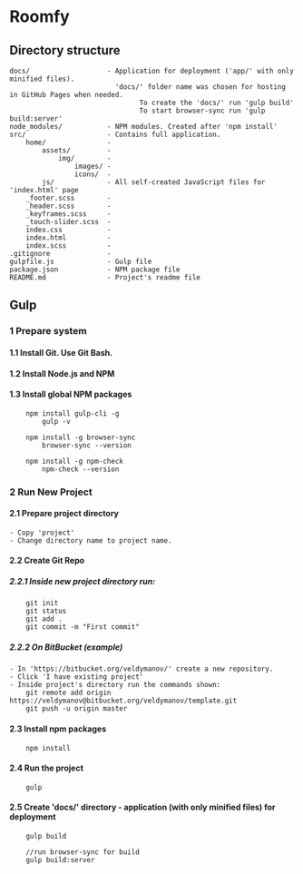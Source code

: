# Roomfy

## Directory structure

```
docs/                   - Application for deployment ('app/' with only minified files).
                          'docs/' folder name was chosen for hosting in GitHub Pages when needed.
                                To create the 'docs/' run 'gulp build'
                                To start browser-sync run 'gulp build:server'
node_modules/           - NPM modules. Created after 'npm install'
src/                    - Contains full application.
    home/               - 
        assets/         -
            img/        - 
                images/ -
                icons/  -
        js/             - All self-created JavaScript files for 'index.html' page 
    _footer.scss        -
    _header.scss        -
    _keyframes.scss     -
    _touch-slider.scss  -
    index.css           -
    index.html          -
    index.scss          -      
.gitignore              - 
gulpfile.js             - Gulp file
package.json            - NPM package file
README.md               - Project's readme file
```

## Gulp
### 1 Prepare system
#### 1.1 Install Git. Use Git Bash.
#### 1.2 Install Node.js and NPM
#### 1.3 Install global NPM packages 
```
    npm install gulp-cli -g
        gulp -v

    npm install -g browser-sync 
        browser-sync --version
	
    npm install -g npm-check
        npm-check --version 	 
```

### 2 Run New Project
#### 2.1 Prepare project directory
```
- Copy 'project'
- Change directory name to project name. 
```
#### 2.2 Create Git Repo
##### 2.2.1 Inside new project directory run:
```
    git init
    git status
    git add .
    git commit -m "First commit"
```
##### 2.2.2 On BitBucket (example)
```
- In 'https://bitbucket.org/veldymanov/' create a new repository.
- Click 'I have existing project'
- Inside project's directory run the commands shown:
    git remote add origin https://veldymanov@bitbucket.org/veldymanov/template.git
    git push -u origin master
```
#### 2.3 Install npm packages
````
    npm install
````
#### 2.4 Run the project
````
    gulp
````
#### 2.5 Create 'docs/' directory - application (with only minified files) for deployment
````
    gulp build

    //run browser-sync for build
    gulp build:server
````